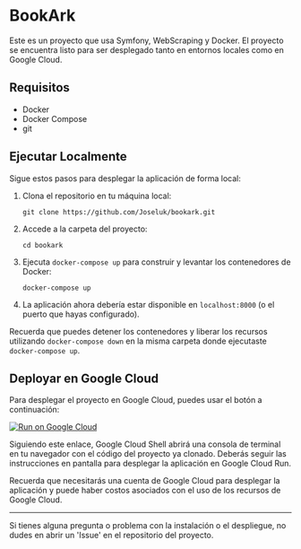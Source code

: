# BookArk
Este es un proyecto que usa Symfony, WebScraping y Docker. El proyecto se encuentra listo para ser desplegado tanto en entornos locales como en Google Cloud.

## Requisitos

- Docker
- Docker Compose
- git

## Ejecutar Localmente

Sigue estos pasos para desplegar la aplicación de forma local:

1. Clona el repositorio en tu máquina local:

    ```
    git clone https://github.com/Joseluk/bookark.git
    ```

2. Accede a la carpeta del proyecto:

    ```
    cd bookark
    ```

3. Ejecuta `docker-compose up` para construir y levantar los contenedores de Docker:

    ```
    docker-compose up
    ```

4. La aplicación ahora debería estar disponible en `localhost:8000` (o el puerto que hayas configurado).

Recuerda que puedes detener los contenedores y liberar los recursos utilizando `docker-compose down` en la misma carpeta donde ejecutaste `docker-compose up`.

## Deployar en Google Cloud

Para desplegar el proyecto en Google Cloud, puedes usar el botón a continuación:

[![Run on Google Cloud](https://storage.googleapis.com/cloudrun/button.svg)](https://console.cloud.google.com/cloudshell/editor?shellonly=true&cloudshell_image=gcr.io/cloudrun/button&cloudshell_git_repo=https://github.com/Joseluk/bookark.git)

Siguiendo este enlace, Google Cloud Shell abrirá una consola de terminal en tu navegador con el código del proyecto ya clonado. Deberás seguir las instrucciones en pantalla para desplegar la aplicación en Google Cloud Run.

Recuerda que necesitarás una cuenta de Google Cloud para desplegar la aplicación y puede haber costos asociados con el uso de los recursos de Google Cloud.

---

Si tienes alguna pregunta o problema con la instalación o el despliegue, no dudes en abrir un 'Issue' en el repositorio del proyecto.
